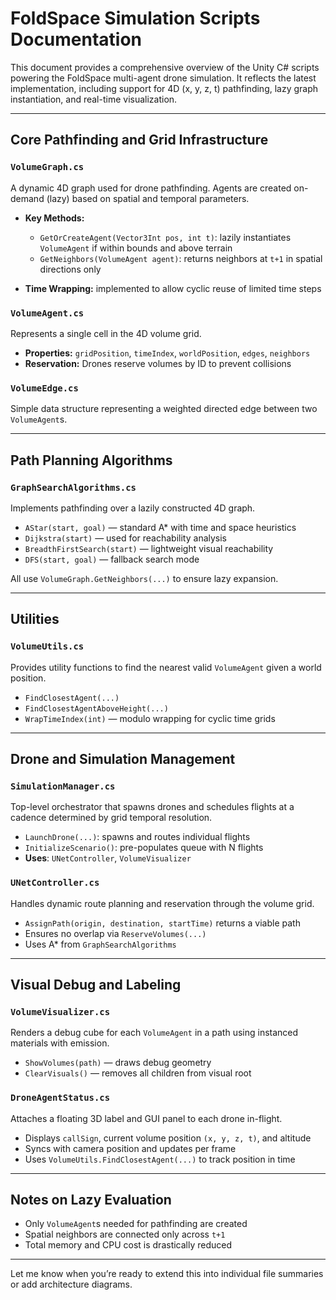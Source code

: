# FoldSpace Simulation Scripts Documentation

This document provides a comprehensive overview of the Unity C# scripts powering the FoldSpace multi-agent drone simulation. It reflects the latest implementation, including support for 4D (x, y, z, t) pathfinding, lazy graph instantiation, and real-time visualization.

---

## Core Pathfinding and Grid Infrastructure

### `VolumeGraph.cs`

A dynamic 4D graph used for drone pathfinding. Agents are created on-demand (lazy) based on spatial and temporal parameters.

* **Key Methods:**

  * `GetOrCreateAgent(Vector3Int pos, int t)`: lazily instantiates `VolumeAgent` if within bounds and above terrain
  * `GetNeighbors(VolumeAgent agent)`: returns neighbors at `t+1` in spatial directions only
* **Time Wrapping:** implemented to allow cyclic reuse of limited time steps

### `VolumeAgent.cs`

Represents a single cell in the 4D volume grid.

* **Properties:** `gridPosition`, `timeIndex`, `worldPosition`, `edges`, `neighbors`
* **Reservation:** Drones reserve volumes by ID to prevent collisions

### `VolumeEdge.cs`

Simple data structure representing a weighted directed edge between two `VolumeAgent`s.

---

## Path Planning Algorithms

### `GraphSearchAlgorithms.cs`

Implements pathfinding over a lazily constructed 4D graph.

* `AStar(start, goal)` — standard A\* with time and space heuristics
* `Dijkstra(start)` — used for reachability analysis
* `BreadthFirstSearch(start)` — lightweight visual reachability
* `DFS(start, goal)` — fallback search mode

All use `VolumeGraph.GetNeighbors(...)` to ensure lazy expansion.

---

## Utilities

### `VolumeUtils.cs`

Provides utility functions to find the nearest valid `VolumeAgent` given a world position.

* `FindClosestAgent(...)`
* `FindClosestAgentAboveHeight(...)`
* `WrapTimeIndex(int)` — modulo wrapping for cyclic time grids

---

## Drone and Simulation Management

### `SimulationManager.cs`

Top-level orchestrator that spawns drones and schedules flights at a cadence determined by grid temporal resolution.

* `LaunchDrone(...)`: spawns and routes individual flights
* `InitializeScenario()`: pre-populates queue with N flights
* **Uses**: `UNetController`, `VolumeVisualizer`

### `UNetController.cs`

Handles dynamic route planning and reservation through the volume grid.

* `AssignPath(origin, destination, startTime)` returns a viable path
* Ensures no overlap via `ReserveVolumes(...)`
* Uses A\* from `GraphSearchAlgorithms`

---

## Visual Debug and Labeling

### `VolumeVisualizer.cs`

Renders a debug cube for each `VolumeAgent` in a path using instanced materials with emission.

* `ShowVolumes(path)` — draws debug geometry
* `ClearVisuals()` — removes all children from visual root

### `DroneAgentStatus.cs`

Attaches a floating 3D label and GUI panel to each drone in-flight.

* Displays `callSign`, current volume position `(x, y, z, t)`, and altitude
* Syncs with camera position and updates per frame
* Uses `VolumeUtils.FindClosestAgent(...)` to track position in time

---

## Notes on Lazy Evaluation

* Only `VolumeAgent`s needed for pathfinding are created
* Spatial neighbors are connected only across `t+1`
* Total memory and CPU cost is drastically reduced

---

Let me know when you’re ready to extend this into individual file summaries or add architecture diagrams.
